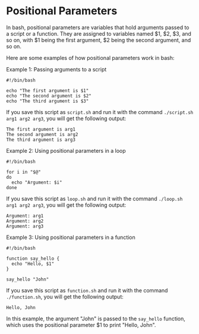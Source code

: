 # Positional Parameters

In bash, positional parameters are variables that hold arguments passed to a script or a function. They are assigned to variables named $1, $2, $3, and so on, with $1 being the first argument, $2 being the second argument, and so on.

Here are some examples of how positional parameters work in bash:

Example 1: Passing arguments to a script

```
#!/bin/bash

echo "The first argument is $1"
echo "The second argument is $2"
echo "The third argument is $3"
```

If you save this script as `script.sh` and run it with the command `./script.sh arg1 arg2 arg3`, you will get the following output:

```
The first argument is arg1
The second argument is arg2
The third argument is arg3
```

Example 2: Using positional parameters in a loop

```
#!/bin/bash

for i in "$@"
do
  echo "Argument: $i"
done
```

If you save this script as `loop.sh` and run it with the command `./loop.sh arg1 arg2 arg3`, you will get the following output:

```
Argument: arg1
Argument: arg2
Argument: arg3
```

Example 3: Using positional parameters in a function

```
#!/bin/bash

function say_hello {
  echo "Hello, $1"
}

say_hello "John"
```

If you save this script as `function.sh` and run it with the command `./function.sh`, you will get the following output:

```
Hello, John
```

In this example, the argument "John" is passed to the `say_hello` function, which uses the positional parameter $1 to print "Hello, John".